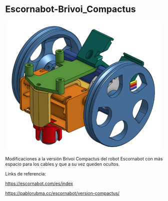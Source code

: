 # Escornabot-Brivoi_Compactus

<img src="Imagenes/portadaOnshape.png">

Modificaciones a la versión Brivoi Compactus del robot Escornabot con más espacio para los cables y que a su vez queden ocultos.

Links de referencia:

https://escornabot.com/es/index

https://pablorubma.cc/escornabot/version-compactus/
